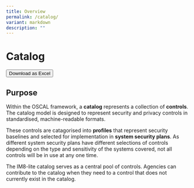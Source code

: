 ```yaml
---
title: Overview
permalink: /catalog/
variant: markdown
description: ""
---
```

# Catalog

<p>
  <a href="/im8-lite-catalog.xlsx">
    <button>
      Download as Excel
    </button>
  </a>
</p>

## Purpose


Within the OSCAL framework, a **catalog** represents a collection of **controls**. The catalog model is designed to represent security and privacy controls in standardised, machine-readable formats.

These controls are catagorised into **profiles** that represent security baselines and selected for implementation in **system security plans**. As different system security plans have different selections of controls depending on the type and sensitivity of the systems covered, not all controls will be in use at any one time.

The IM8-lite catalog serves as a central pool of controls. Agencies can contribute to the catalog when they need to a control that does not currently exist in the catalog.